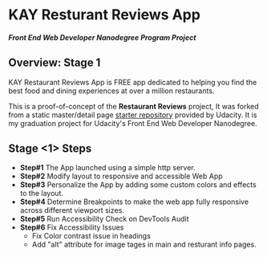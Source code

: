 # KAY Resturant Reviews App

#### _Front End Web Developer Nanodegree Program Project_

## Overview: Stage 1

KAY Restaurant Reviews App is FREE app dedicated to helping you find the best food and dining experiences at over a million restaurants.

This is a proof-of-concept of the **Restaurant Reviews** project, It was forked from a static master/detail page [starter repository](https://github.com/udacity/mws-restaurant-stage-1) provided by Udacity. It is my graduation project for Udacity's Front End Web Developer Nanodegree.

## Stage <1> Steps

- **Step#1** The App launched using a simple http server.
- **Step#2** Modify layout to responsive and accessible Web App
- **Step#3** Personalize the App by adding some custom colors and effects to the layout.
- **Step#4** Determine Breakpoints to make the web app fully responsive across different  viewport sizes.
- **Step#5** Run Accessibility Check on DevTools Audit
- **Step#6** Fix Accessibility Issues
    - Fix Color contrast issue in headings
    - Add "alt" attribute for image tages in main and resturant info pages.

